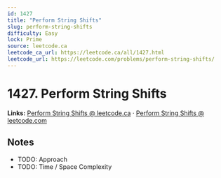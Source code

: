 ```yaml
--- 
id: 1427
title: "Perform String Shifts"
slug: perform-string-shifts
difficulty: Easy
lock: Prime
source: leetcode.ca
leetcode_ca_url: https://leetcode.ca/all/1427.html
leetcode_url: https://leetcode.com/problems/perform-string-shifts/
---
```


# 1427. Perform String Shifts

**Links:** [Perform String Shifts @ leetcode.ca](https://leetcode.ca/all/1427.html) · [Perform String Shifts @ leetcode.com](https://leetcode.com/problems/perform-string-shifts/)

## Notes
- TODO: Approach
- TODO: Time / Space Complexity
